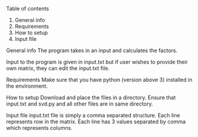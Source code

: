 Table of contents

1. General info
2. Requirements
3. How to setup
4. Input file


General info
The program takes in an input and calculates the factors.

Input to the program is given in input.txt but if user wishes to provide their own matrix, they can edit the input.txt file.

Requirements
Make sure that you have python (version above 3) installed in the environment.

How to setup
Download and place the files in a directory. Ensure that input.txt and svd.py and all other files are in same directory. 

Input file
input.txt file is simply a comma separated structure. 
Each line represents row in the matrix.
Each line has 3 values separated by comma which represents columns.
